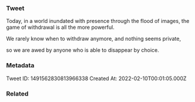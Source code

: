 ### Tweet
Today, in a world inundated with presence through the flood of images, the game of withdrawal is all the more powerful.

We rarely know when to withdraw anymore, and nothing seems private,

so we are awed by anyone who is able to disappear by choice.

### Metadata
Tweet ID: 1491562830813966338
Created At: 2022-02-10T00:01:05.000Z

### Related

